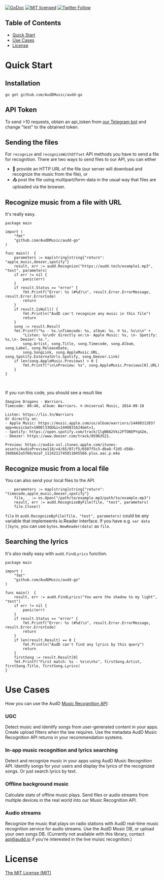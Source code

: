 [![GoDoc](https://godoc.org/github.com/AudDMusic/audd-go?status.svg)](https://godoc.org/github.com/AudDMusic/audd-go)
[![MIT licensed](https://img.shields.io/badge/license-MIT-blue.svg)](./LICENSE)
[![Twitter Follow](https://img.shields.io/twitter/follow/helloAudD.svg?style=social&label=Follow)](https://twitter.com/helloAudD)

## Table of Contents

* [Quick Start](#quick-start)
* [Use Cases](#use-cases)
* [License](#license)

<a name="quick-start"></a>
# Quick Start

## Installation
`go get github.com/AudDMusic/audd-go`

## API Token
To send >10 requests, obtain an api_token from [our Telegram bot](https://t.me/auddbot?start=api) and change "test" to the obtained token.

## Sending the files
For `recognize` and `recognizeWithOffset` API methods you have to send a file for recognition. There are two ways to send files to our API, you can either
- 🔗 provide an HTTP URL of the file (our server will download and recognize the music from the file), or
- 📤 post the file using multipart/form-data in the usual way that files are uploaded via the browser.

## Recognize music from a file with URL
It's really easy.
```
package main

import (
	"fmt"
	"github.com/AudDMusic/audd-go"
)

func main()  {
	parameters := map[string]string{"return": "apple_music,deezer,spotify"}
	result, err := audd.Recognize("https://audd.tech/example1.mp3", "test", parameters)
	if err != nil {
		panic(err)
	}
	if result.Status == "error" {
		fmt.Printf("Error: %s (#%d)\n", result.Error.ErrorMessage, result.Error.ErrorCode)
		return
	}
	if result.IsNull() {
		fmt.Println("AudD can't recognize any music in this file")
		return
	}
	song := result.Result
	fmt.Printf("%s - %s.\nTimecode: %s, album: %s. ℗ %s, %s\n\n" +
		"Listen: %s\nOr directly on:\n- Apple Music: %s, \n- Spotify: %s,\n- Deezer: %s.",
		song.Artist, song.Title, song.Timecode, song.Album, song.Label, song.ReleaseDate,
		song.SongLink, song.AppleMusic.URL, song.Spotify.ExternalUrls.Spotify, song.Deezer.Link)
	if len(song.AppleMusic.Previews) > 0 {
		fmt.Printf("\n\nPreview: %s", song.AppleMusic.Previews[0].URL)
	}
}
```
</br>

If you run this code, you should see a result like

```
Imagine Dragons - Warriors.
Timecode: 00:40, album: Warriors. ℗ Universal Music, 2014-09-18

Listen: https://lis.tn/Warriors
Or directly on:
- Apple Music: https://music.apple.com/us/album/warriors/1440831203?app=music&at=1000l33QU&i=1440831624&mt=1,
- Spotify: https://open.spotify.com/track/1lgN0A2Vki2FTON5PYq42m,
- Deezer: https://www.deezer.com/track/85963521.

Preview: https://audio-ssl.itunes.apple.com/itunes-assets/AudioPreview118/v4/65/07/f5/6507f5c5-dba8-f2d5-d56b-39dbb62a5f60/mzaf_1124211745011045566.plus.aac.p.m4a
```

## Recognize music from a local file
You can also send your local files to the API.
```
	parameters := map[string]string{"return": "timecode,apple_music,deezer,spotify"}
	file, _ := os.Open("/path/to/example.mp3/path/to/example.mp3")
	result, err := audd.RecognizeByFile(file, "test", parameters)
	file.Close()
```
`file` in `audd.RecognizeByFile(file, "test", parameters)` could be any variable that implemeents io.Reader interface. If you have e.g. `var data []byte`, you can use `bytes.NewReader(data)` as `file`.

## Searching the lyrics
It's also really easy with `audd.FindLyrics` function.
```
package main

import (
	"fmt"
	"github.com/AudDMusic/audd-go"
)

func main()  {
	result, err := audd.FindLyrics("You were the shadow to my light", "test")
	if err != nil {
		panic(err)
	}
	if result.Status == "error" {
		fmt.Printf("Error: %s (#%d)\n", result.Error.ErrorMessage, result.Error.ErrorCode)
		return
	}
	if len(result.Result) == 0 {
		fmt.Println("AudD can't find any lyrics by this query")
		return
	}
	firstSong := result.Result[0]
	fmt.Printf("First match: %s - %s\n\n%s", firstSong.Artist, firstSong.Title, firstSong.Lyrics)
}
```
<a name="use-cases"></a>
# Use Cases
How you can use the AudD [Music Recognition API](https://audd.io/):
### UGC
Detect music and identify songs from user-generated content in your apps. Create upload filters when the law requires. Use the metadata AudD Music Recognition API returns in your recommendation systems.
### In-app music recognition and lyrics searching
Detect and recognize music in your apps using AudD Music Recognition API. Identify songs for your users and display the lyrics of the recognized songs. Or just search lyrics by text.
### Offline background music
Calculate stats of offline music plays. Send files or audio streams from multiple devices in the real world into our Music Recognition API.
### Audio streams
Recognize the music that plays on radio stations with AudD real-time music recognition service for audio streams. Use the AudD Music DB, or upload your own songs DB. (Currently not available with this library, contact api@audd.io if you're interested in the live muisic recognition.)
<a name="license"></a>
# License
[The MIT License (MIT)](LICENSE)
